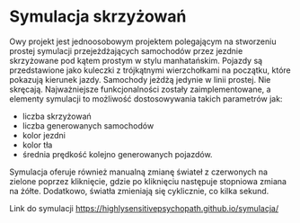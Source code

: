 # Symulacja skrzyżowań

Owy projekt jest jednoosobowym projektem polegającym na stworzeniu prostej symulacji przejeżdżających samochodów przez jezdnie skrzyżowane pod kątem prostym w stylu manhatańskim. Pojazdy są przedstawione jako kuleczki z trójkątnymi wierzchołkami na początku, które pokazują kierunek jazdy. Samochody jeżdżą jedynie w linii prostej. Nie skręcają. 
Najważniejsze funkcjonalności zostały zaimplementowane, a elementy symulacji to możliwość dostosowywania takich parametrów jak:

- liczba skrzyżowań
- liczba generowanych samochodów
- kolor jezdni
- kolor tła
- średnia prędkość kolejno generowanych pojazdów.

Symulacja oferuje również manualną zmianę świateł z czerwonych na zielone poprzez kliknięcie, gdzie po kliknięciu następuje stopniowa zmiana na żółte. Dodatkowo, światła zmieniają się cyklicznie, co kilka sekund.

Link do symulacji 
https://highlysensitivepsychopath.github.io/symulacja/
